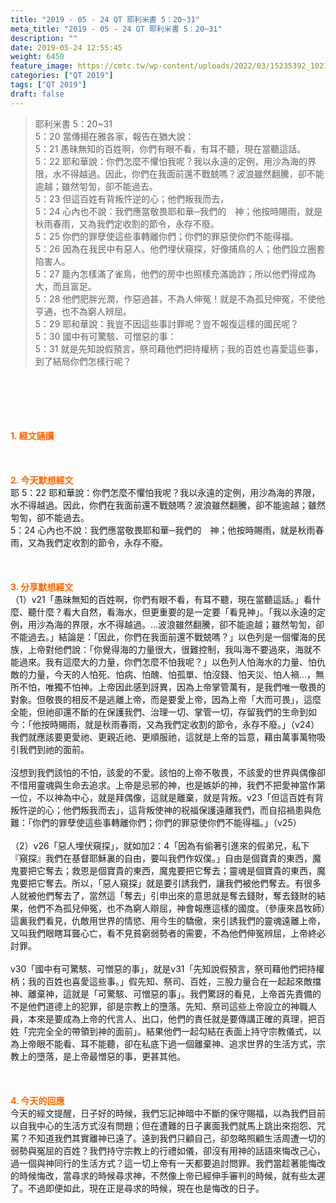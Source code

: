 ```yaml
---
title: "2019 - 05 - 24 QT 耶利米書 5：20~31"
meta_title: "2019 - 05 - 24 QT 耶利米書 5：20~31"
description: ""
date: 2019-05-24 12:55:45
weight: 6450
feature_image: https://cmtc.tw/wp-content/uploads/2022/03/15235392_10211799862337740_180693556567566654_o-1.webp
categories: ["QT 2019"]
tags: ["QT 2019"]
draft: false
---
```


<blockquote>耶利米書 5：20~31<br />
5：20 當傳揚在雅各家，報告在猶大說：<br />
5：21 愚昧無知的百姓啊，你們有眼不看，有耳不聽，現在當聽這話。<br />
5：22 耶和華說：你們怎麼不懼怕我呢？我以永遠的定例，用沙為海的界限，水不得越過。因此，你們在我面前還不戰兢嗎？波浪雖然翻騰，卻不能逾越；雖然匉訇，卻不能過去。<br />
5：23 但這百姓有背叛忤逆的心；他們叛我而去，<br />
5：24 心內也不說：我們應當敬畏耶和華─我們的　神；他按時賜雨，就是秋雨春雨，又為我們定收割的節令，永存不廢。<br />
5：25 你們的罪孽使這些事轉離你們；你們的罪惡使你們不能得福。<br />
5：26 因為在我民中有惡人。他們埋伏窺探，好像捕鳥的人；他們設立圈套陷害人。<br />
5：27 籠內怎樣滿了雀鳥，他們的房中也照樣充滿詭詐；所以他們得成為大，而且富足。<br />
5：28 他們肥胖光潤，作惡過甚，不為人伸冤！就是不為孤兒伸冤，不使他亨通，也不為窮人辨屈。<br />
5：29 耶和華說：我豈不因這些事討罪呢？豈不報復這樣的國民呢？<br />
5：30 國中有可驚駭、可憎惡的事：<br />
5：31 就是先知說假預言，祭司藉他們把持權柄；我的百姓也喜愛這些事，到了結局你們怎樣行呢？</blockquote><br />
&nbsp;<br />
<br />
&nbsp;<br />
<br />
<span style="color: #ff6600;"><strong>1. </strong><strong>經文誦讀</strong></span><br />
<br />
<span style="color: #ff6600;"><strong> </strong></span><br />
<br />
<span style="color: #ff6600;"><strong>2. 今天默想</strong><strong>經文<br />
</strong></span>耶 5：22 耶和華說：你們怎麼不懼怕我呢？我以永遠的定例，用沙為海的界限，水不得越過。因此，你們在我面前還不戰兢嗎？波浪雖然翻騰，卻不能逾越；雖然匉訇，卻不能過去。<br />
5：24 心內也不說：我們應當敬畏耶和華─我們的　神；他按時賜雨，就是秋雨春雨，又為我們定收割的節令，永存不廢。<br />
<br />
&nbsp;<br />
<br />
<span style="color: #ff6600;"><strong>3. 分享默想經文<br />
</strong></span>（1）v21「愚昧無知的百姓啊，你們有眼不看，有耳不聽，現在當聽這話。」看什麼、聽什麼？看大自然，看海水，但更重要的是一定要「看見神」。「我以永遠的定例，用沙為海的界限，水不得越過。…波浪雖然翻騰，卻不能逾越；雖然匉訇，卻不能過去。」結論是：「因此，你們在我面前還不戰兢嗎？」以色列是一個懼海的民族，上帝對他們說：「你覺得海的力量很大，很難控制，我叫海不要過來，海就不能過來。我有這麼大的力量，你們怎麼不怕我呢？」以色列人怕海水的力量、怕仇敵的力量，今天的人怕死、怕病、怕醜、怕孤單、怕沒錢、怕天災、怕人禍…，無所不怕，唯獨不怕神。上帝因此感到訝異，因為上帝掌管萬有，是我們唯一敬畏的對象。但敬畏的相反不是逃離上帝，而是要愛上帝，因為上帝「大而可畏」，這麼全能，但祂卻還不斷的在保護我們、治理一切、掌管一切，存留我們的生命到如今：「他按時賜雨，就是秋雨春雨，又為我們定收割的節令，永存不廢。」（v24）我們就應該要更愛祂、更親近祂、更順服祂，這就是上帝的旨意，藉由萬事萬物吸引我們到祂的面前。<br />
<br />
沒想到我們該怕的不怕，該愛的不愛。該怕的上帝不敬畏，不該愛的世界與偶像卻不惜用靈魂與生命去追求。上帝是忌邪的神，也是嫉妒的神，我們不把愛神當作第一位，不以神為中心，就是拜偶像，這就是離棄，就是背叛。v23「但這百姓有背叛忤逆的心；他們叛我而去」，這背叛使神的祝福保護遠離我們，而自招禍患與危難：「你們的罪孽使這些事轉離你們；你們的罪惡使你們不能得福。」（v25）<br />
<br />
（2）v26「惡人埋伏窺探」，就如加2：4「因為有偷著引進來的假弟兄，私下『窺探』我們在基督耶穌裏的自由，要叫我們作奴僕。」自由是個寶貴的東西，魔鬼要把它奪去；救恩是個寶貴的東西，魔鬼要把它奪去；靈魂是個寶貴的東西，魔鬼要把它奪去。所以，「惡人窺探」就是要引誘我們，讓我們被他們奪去。有很多人就被他們奪去了，當然這「奪去」引申出來的意思就是奪去錢財，奪去錢財的結果，他們不為孤兒伸冤，也不為窮人辯屈，神會報應這樣的國度。（參康來昌牧師）這裏我們看見，仇敵用世界的情慾、用今生的驕傲，來引誘我們的靈魂遠離上帝，又叫我們眼瞎耳聾心亡，看不見貧窮弱勢者的需要，不為他們伸冤辨屈，上帝終必討罪。<br />
<br />
v30「國中有可驚駭、可憎惡的事」，就是v31「先知說假預言，祭司藉他們把持權柄；我的百姓也喜愛這些事。」假先知、祭司、百姓，三股力量合在一起起來敵擋神、離棄神，這就是「可驚駭、可憎惡的事」。我們驚訝的看見，上帝首先責備的不是他們道德上的犯罪，卻是宗教上的墮落。先知、祭司這些上帝設立的神職人員，本來是要成為上帝的代言人、出口，他們的責任就是要傳講正確的真理，把百姓「完完全全的帶領到神的面前」。結果他們一起勾結在表面上持守宗教儀式，以為上帝眼不能看、耳不能聽，卻在私底下過一個離棄神、追求世界的生活方式，宗教上的墮落，是上帝最憎惡的事，更甚其他。<br />
<br />
&nbsp;<br />
<br />
<span style="color: #ff6600;"><strong>4. 今天的回應<br />
</strong></span>今天的經文提醒，日子好的時候，我們忘記神暗中不斷的保守賜福，以為我們目前以自我中心的生活方式沒有問題；但在遭難的日子裏面我們就馬上跳出來抱怨、咒罵？不知道我們其實離神已遠了。遠到我們只顧自己，卻忽略照顧生活周遭一切的弱勢與冤屈的百姓？我們持守宗教上的行禮如儀，卻沒有用神的話語來悔改己心，過一個與神同行的生活方式？這一切上帝有一天都要追討問罪。我們當趁著能悔改的時候悔改，當尋求的時候尋求神，不然像上帝已經伸手審判的時候，就有些太遲了。不過即便如此，現在正是尋求的時候，現在也是悔改的日子。<br />
<br />
&nbsp;
        